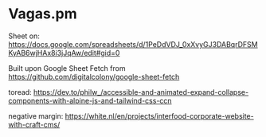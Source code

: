 # Vagas.pm

Sheet on: https://docs.google.com/spreadsheets/d/1PeDdVDJ_0xXvyGJ3DABqrDFSMKyAB6wjHAx8i3jJqAw/edit#gid=0

Built upon Google Sheet Fetch from https://github.com/digitalcolony/google-sheet-fetch

toread: https://dev.to/philw_/accessible-and-animated-expand-collapse-components-with-alpine-js-and-tailwind-css-ccn

negative margin: https://white.nl/en/projects/interfood-corporate-website-with-craft-cms/
